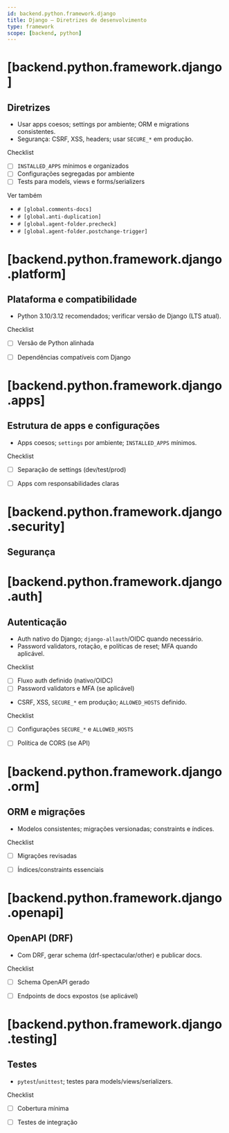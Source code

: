 ```yaml
---
id: backend.python.framework.django
title: Django — Diretrizes de desenvolvimento
type: framework
scope: [backend, python]
---
```


# <!-- desc: Framework completo com ORM integrado e admin; ideal para apps robustas. -->
# [backend.python.framework.django]
## Diretrizes

- Usar apps coesos; settings por ambiente; ORM e migrations consistentes.
- Segurança: CSRF, XSS, headers; usar `SECURE_*` em produção.

Checklist
- [ ] `INSTALLED_APPS` mínimos e organizados
- [ ] Configurações segregadas por ambiente
- [ ] Tests para models, views e forms/serializers
 
Ver também
- `# [global.comments-docs]`
- `# [global.anti-duplication]`
- `# [global.agent-folder.precheck]`
- `# [global.agent-folder.postchange-trigger]`


# [backend.python.framework.django.platform]
## Plataforma e compatibilidade

- Python 3.10/3.12 recomendados; verificar versão de Django (LTS atual).

Checklist
- [ ] Versão de Python alinhada
- [ ] Dependências compatíveis com Django


# [backend.python.framework.django.apps]
## Estrutura de apps e configurações

- Apps coesos; `settings` por ambiente; `INSTALLED_APPS` mínimos.

Checklist
- [ ] Separação de settings (dev/test/prod)
- [ ] Apps com responsabilidades claras


# [backend.python.framework.django.security]
## Segurança

# [backend.python.framework.django.auth]
## Autenticação

- Auth nativo do Django; `django-allauth`/OIDC quando necessário.
- Password validators, rotação, e políticas de reset; MFA quando aplicável.

Checklist
- [ ] Fluxo auth definido (nativo/OIDC)
- [ ] Password validators e MFA (se aplicável)

- CSRF, XSS, `SECURE_*` em produção; `ALLOWED_HOSTS` definido.

Checklist
- [ ] Configurações `SECURE_*` e `ALLOWED_HOSTS`
- [ ] Política de CORS (se API)


# [backend.python.framework.django.orm]
## ORM e migrações

- Modelos consistentes; migrações versionadas; constraints e índices.

Checklist
- [ ] Migrações revisadas
- [ ] Índices/constraints essenciais


# [backend.python.framework.django.openapi]
## OpenAPI (DRF)

- Com DRF, gerar schema (drf-spectacular/other) e publicar docs.

Checklist
- [ ] Schema OpenAPI gerado
- [ ] Endpoints de docs expostos (se aplicável)


# [backend.python.framework.django.testing]
## Testes

- `pytest`/`unittest`; testes para models/views/serializers.

Checklist
- [ ] Cobertura mínima
- [ ] Testes de integração


